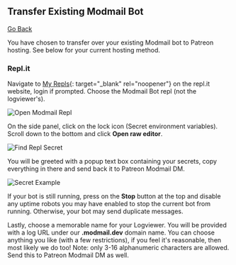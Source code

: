 ## Transfer Existing Modmail Bot

[Go Back](/)

You have chosen to transfer over your existing Modmail bot to Patreon hosting. See below for your current hosting method.


### Repl.it

Navigate to [My Repls](https://replit.com/repls){: target="_blank" rel="noopener"} on the repl.it website, login if prompted. Choose the Modmail Bot repl (not the logviewer's).

![Open Modmail Repl](https://i.imgur.com/q6kOBJJ.png)

On the side panel, click on the lock icon (Secret environment variables). Scroll down to the bottom and click **Open raw editor**.

![Find Repl Secret](https://i.imgur.com/zT6W00E.png)

You will be greeted with a popup text box containing your secrets, copy everything in there and send back it to Patreon Modmail DM.

![Secret Example](https://i.imgur.com/HvcvNd3.png)

If your bot is still running, press on the **Stop** button at the top and disable any uptime robots you may have enabled to stop the current bot from running. Otherwise, your bot may send duplicate messages.

Lastly, choose a memorable name for your Logviewer. You will be provided with a log URL under our **.modmail.dev** domain name. You can choose anything you like (with a few restrictions), if you feel it's reasonable, then most likely we do too! Note: only 3-16 alphanumeric characters are allowed. Send this to Patreon Modmail DM as well.
